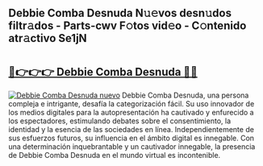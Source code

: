 ## Debbie Comba Desnuda N𝚞𝚎vos desn𝚞dos filtr𝚊dos - Parts-cwv F𝚘tos vid𝚎o - C𝚘ntenido atr𝚊ctivo Se1jN

# <h2><a href="http://mb11vd.tromn.icu/?c=Debbie+Comba+Desnuda">🔗👉👉👉 Debbie Comba Desnuda 🔗🔗</a></h2>

[![Debbie Comba Desnuda nuevo](https://i.imgur.com/pEAQMta.gif)](http://mb11vd.tromn.icu/?c=Debbie+Comba+Desnuda)
Debbie Comba Desnuda, una persona compleja e intrigante, desafía la categorización fácil. Su uso innovador de los medios digitales para la autopresentación ha cautivado y enfurecido a los espectadores, estimulando debates sobre el consentimiento, la identidad y la esencia de las sociedades en línea. Independientemente de sus esfuerzos futuros, su influencia en el ámbito digital es innegable. Con una determinación inquebrantable y un cautivador innegable, la presencia de Debbie Comba Desnuda en el mundo virtual es incontenible.
